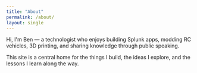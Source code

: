 ```yaml
---
title: "About"
permalink: /about/
layout: single
---
```


Hi, I'm Ben — a technologist who enjoys building Splunk apps, modding RC vehicles, 3D printing, and sharing knowledge through public speaking.

This site is a central home for the things I build, the ideas I explore, and the lessons I learn along the way.
